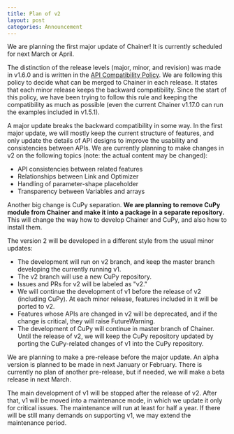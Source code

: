 ```yaml
---
title: Plan of v2
layout: post
categories: Announcement
---
```


We are planning the first major update of Chainer!
It is currently scheduled for next March or April.

The distinction of the release levels (major, minor, and revision) was made in v1.6.0 and is written in the [API Compatibility Policy](http://docs.chainer.org/en/stable/compatibility.html).
We are following this policy to decide what can be merged to Chainer in each release.
It states that each minor release keeps the backward compatibility.
Since the start of this policy, we have been trying to follow this rule and keeping the compatibility as much as possible (even the current Chainer v1.17.0 can run the examples included in v1.5.1).

A major update breaks the backward compatibility in some way.
In the first major update, we will mostly keep the current structure of features, and only update the details of API designs to improve the usability and consistencies between APIs.
We are currently planning to make changes in v2 on the following topics (note: the actual content may be changed):

- API consistencies between related features
- Relationships between Link and Optimizer
- Handling of parameter-shape placeholder
- Transparency between Variables and arrays

Another big change is CuPy separation.
**We are planning to remove CuPy module from Chainer and make it into a package in a separate repository.**
This will change the way how to develop Chainer and CuPy, and also how to install them.

The version 2 will be developed in a different style from the usual minor updates:

- The development will run on v2 branch, and keep the master branch developing the currently running v1.
- The v2 branch will use a new CuPy repository.
- Issues and PRs for v2 will be labeled as "v2."
- We will continue the development of v1 before the release of v2 (including CuPy). At each minor release, features included in it will be ported to v2.
- Features whose APIs are changed in v2 will be deprecated, and if the change is critical, they will raise FutureWarning.
- The development of CuPy will continue in master branch of Chainer. Until the release of v2, we will keep the CuPy repository updated by porting the CuPy-related changes of v1 into the CuPy repository.

We are planning to make a pre-release before the major update.
An alpha version is planned to be made in next January or February.
There is currently no plan of another pre-release, but if needed, we will make a beta release in next March.

The main development of v1 will be stopped after the release of v2.
After that, v1 will be moved into a maintenance mode, in which we update it only for critical issues.
The maintenance will run at least for half a year.
If there will be still many demands on supporting v1, we may extend the maintenance period.
